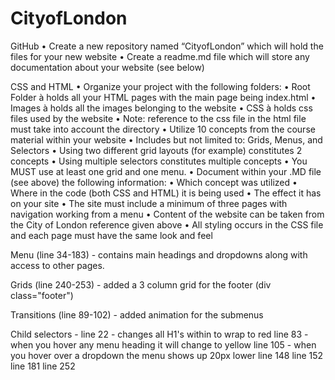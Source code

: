 # CityofLondon

GitHub
• Create a new repository named “CityofLondon” which will hold the files for your new website
• Create a readme.md file which will store any documentation about your website (see below)

CSS and HTML
• Organize your project with the following folders:
• Root Folder à holds all your HTML pages with the main page being index.html
• Images à holds all the images belonging to the website
• CSS à holds css files used by the website
• Note: reference to the css file in the html file must take into account the directory
• Utilize 10 concepts from the course material within your website
• Includes but not limited to: Grids, Menus, and Selectors
• Using two different grid layouts (for example) constitutes 2 concepts
• Using multiple selectors constitutes multiple concepts
• You MUST use at least one grid and one menu. 
• Document within your .MD file (see above) the following information:
• Which concept was utilized
• Where in the code (both CSS and HTML) it is being used
• The effect it has on your site
• The site must include a minimum of three pages with navigation working from a menu
• Content of the website can be taken from the City of London reference given above
• All styling occurs in the CSS file and each page must have the same look and feel

Menu (line 34-183) - contains main headings and dropdowns along with access to other pages.

Grids (line 240-253) - added a 3 column grid for the footer (div class="footer")

Transitions (line 89-102) - added animation for the submenus

Child selectors - line 22 - changes all H1's within to wrap to red
                  line 83 - when you hover any menu heading it will change to yellow
                  line 105 - when you hover over a dropdown the menu shows up 20px lower 
                  line 148
                  line 152
                  line 181
                  line 252
                  
